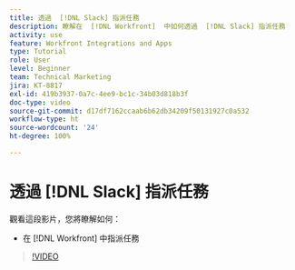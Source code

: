 ```yaml
---
title: 透過  [!DNL Slack] 指派任務
description: 瞭解在  [!DNL Workfront]  中如何透過  [!DNL Slack] 指派任務
activity: use
feature: Workfront Integrations and Apps
type: Tutorial
role: User
level: Beginner
team: Technical Marketing
jira: KT-8817
exl-id: 419b3937-0a7c-4ee9-bc1c-34b03d818b3f
doc-type: video
source-git-commit: d17df7162ccaab6b62db34209f50131927c0a532
workflow-type: ht
source-wordcount: '24'
ht-degree: 100%

---
```


# 透過 [!DNL Slack] 指派任務

觀看這段影片，您將瞭解如何：

* 在 [!DNL Workfront] 中指派任務

>[!VIDEO](https://video.tv.adobe.com/v/3441528/?quality=12&learn=on&enablevpops&captions=chi_hant)
